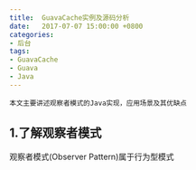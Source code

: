 ```yaml
---
title:  GuavaCache实例及源码分析
date:   2017-07-07 15:00:00 +0800
categories:
- 后台
tags:
- GuavaCache
- Guava
- Java
---
```



`本文主要讲述观察者模式的Java实现，应用场景及其优缺点`

## 1.了解观察者模式

观察者模式(Observer Pattern)属于行为型模式